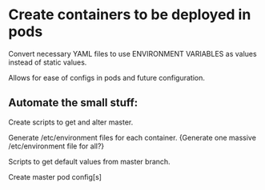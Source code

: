 # Create containers to be deployed in pods

Convert necessary YAML files to use ENVIRONMENT VARIABLES as values instead of static values.

Allows for ease of configs in pods and future configuration. 

## Automate the small stuff:

Create scripts to get and alter master. 

Generate /etc/environment files for each container. 
{Generate one massive /etc/environment file for all?}

Scripts to get default values from master branch. 

Create master pod config[s]

